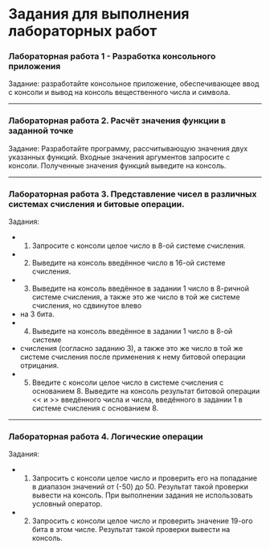 # Задания для выполнения лабораторных работ
### Лабораторная работа 1 - Разработка консольного приложения   
Задание: разработайте консольное приложение, обеспечивающее ввод с консоли и вывод на консоль вещественного числа и символа.
- - -
### Лабораторная работа 2. Расчёт значения функции в заданной точке  
Задание: Разработайте программу, рассчитывающую значения двух указанных функций. Входные значения аргументов запросите с консоли. Полученные значения функций выведите на консоль.
- - -
### Лабораторная работа 3. Представление чисел в различных системах счисления и битовые операции.  
Задания:
- 1. Запросите с консоли целое число в 8-ой системе счисления.
- 2. Выведите на консоль введённое число в 16-ой системе счисления.
- 3. Выведите на консоль введённое в задании 1 число в 8-ричной системе счисления, а также это же число в той же системе счисления, но сдвинутое влево
- на 3 бита.
- 4. Выведите на консоль введённое в задании 1 число в 8-ой системе
- счисления (согласно заданию 3), а также это же число в той же системе счисления после применения к нему битовой операции отрицания.
- 5. Введите с консоли целое число в системе счисления с основанием 8. Выведите на консоль результат битовой операции  << и >>  введённого числа и числа, введённого в задании 1 в системе счисления с основанием 8.
- - -
### Лабораторная работа 4. Логические операции  
Задания: 
- 1. Запросить с консоли целое число и проверить его на попадание в диапазон значений от (-50) до 50. Результат такой проверки вывести на консоль. При выполнении задания не использовать условный оператор.
- 2. Запросить с консоли целое число и проверить значение 19-ого бита в этом числе. Результат такой проверки вывести на консоль.
